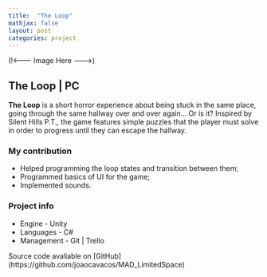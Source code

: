 ```yaml
---
title:  "The Loop"
mathjax: false
layout: post
categories: project
---
```


(!<--- Image Here --->)

## The Loop | PC

<strong>The Loop</strong> is a short horror experience about being stuck in the same place, going through the same hallway over and over again... Or is it?
Inspired by Silent Hills P.T., the game features simple puzzles that the player must solve in order to progress until they can escape the hallway.

<div>
  <h3><strong>My contribution</strong></h3>
  <ul>
      <li>Helped programming the loop states and transition between them;</li>
      <li>Programmed basics of UI for the game;</li>
      <li>Implemented sounds.</li>
  </ul>
</div>

<div>
  <h3><strong>Project info</strong></h3>
  <ul>
      <li>Engine - Unity</li>
      <li>Languages - C#</li>
      <li>Management - Git | Trello</li>
  </ul>
  <p>Source code avaliable on [GitHub](https://github.com/joaocavacos/MAD_LimitedSpace)</p>
</div>
